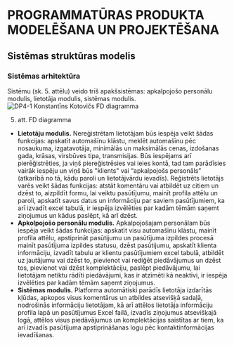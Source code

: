 # PROGRAMMATŪRAS PRODUKTA MODELĒŠANA UN PROJEKTĒŠANA
## Sistēmas struktūras modelis
### Sistēmas arhitektūra 

Sistēmu (sk. 5. attēlu) veido trīš apakšsistēmas: apkalpojošo personālu modulis, lietotāja modulis, sistēmas modulis.
![DP4-1 Konstantīns Kotovičs FD diagramma](https://github.com/rvt-prog-kval-24/DP41-KonstantinsKotovics-TimeklaLietotneAutomasinuMeklesanaiUnPardosanaiTiessaiste/blob/main/documentation/atteli/5.%20att.%20FD%20diagramma.png)

5. att. FD diagramma

-   **Lietotāju modulis.** Nereģistrētam lietotājam būs iespēja veikt šādas funkcijas: apskatīt automašīnu klāstu, meklēt automašīnu pēc nosaukuma, izgatavotāja, minimālās un maksimālās cenas, izdošanas gada, krāsas, virsbūves tipa, transmisijas. Būs iespējams arī pierēğistrēties, ja viņš piereğistrēsies vai ieies kontā, tad tam parādīsies vairāk iespēju un viņš būs "klients" vai “apkalpojošs personāls” (atkarībā no tā, kādu paroli un lietotājvārdu ievadīs). Reģistrēts lietotājs varēs veikt šādas funkcijas: atstāt komentāru vai atbildēt uz citiem un dzēst to, aizpildīt formu, lai veiktu pasūtījumu, mainīt profila attēlu un paroli, apskatīt savus datus un informāciju par saviem pasūtījumiem, ka arī izvadīt excel tabulā, ir iespēja izvēlēties par kadām tēmām saņemt ziņojumus un kādus paslēpt, kā arī dzēst.
-   **Apkolpojošo personālu modulis.** Apkalpojošajam personālam būs iespēja veikt šādas funkcijas: apskatīt visu automašīnu klāstu, mainīt profila attēlu, apstiprināt pasūtijumu un pasūtījuma izpildes procesā mainīt pasūtījuma izpildes statusu, dzēst pasūtijumu, apskatīt klienta informāciju, izvadīt tabulu ar klientu pasūtījumiem excel tabulā, atbildēt uz jautājumu vai dzēst to, pievienot vai rediģēt piedāvājumus un dzēst tos, pievienot vai dzēst komplektāciju, paslēpt piedāvājumu, lai lietotājam netiktu rādīti piedāvājumi, kas ir atzīmēti kā neaktīvi, ir iespēja izvēlēties par kadām tēmām saņemt ziņojumus.
-   **Sistēmas modulis.** Platforma automātiski parādīs lietotāja izdarītās kļūdas, apkopos visus komentārus un atbildes atsevišķā sadaļā, nodrošinās informāciju lietotājam, kā arī attēlos lietotāja informāciju profila lapā un pasūtījumus Excel failā, izvadīs ziņojumus atsevišķajā logā, attēlos visus piedāvājumus un komplektācijas saistītas ar tiem, ka arī izvadīs pasūtījuma apstiprināšanas logu pēc kontaktinformācijas ievadīšanas.
